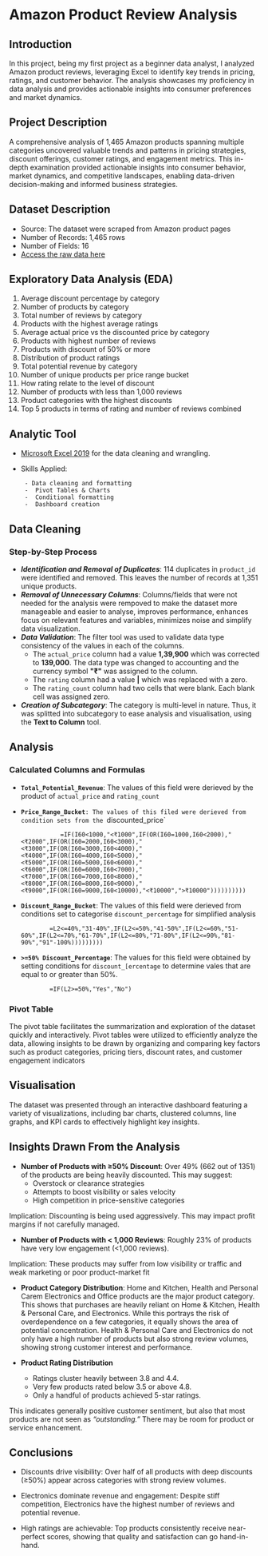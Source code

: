 # Amazon Product Review Analysis
## Introduction
In this project, being my first project as a beginner data analyst, I analyzed Amazon product reviews, leveraging Excel to identify key trends in pricing, ratings, and customer behavior. The analysis showcases my proficiency in data analysis and provides actionable insights into consumer preferences and market dynamics.
## Project Description
A comprehensive analysis of 1,465 Amazon products spanning multiple categories uncovered valuable trends and patterns in pricing strategies, discount offerings, customer ratings, and engagement metrics. This in-depth examination provided actionable insights into consumer behavior, market dynamics, and competitive landscapes, enabling data-driven decision-making and informed business strategies.

## Dataset Description
-  Source: The dataset were scraped from Amazon product pages
-  Number of Records: 1,465 rows
-  Number of Fields: 16
-  [Access the raw data here](https://github.com/ayo-fbough/Amazon-Product-Review-Analysis---DSA-Capstone-Project/blob/main/Amazon%20Product%20Review%20Analysis.xlsx)

## Exploratory Data Analysis (EDA)

1. Average discount percentage by category
2. Number of products by category
3. Total number of reviews by category
4.  Products with the highest average ratings
5. Average actual price vs the discounted price by category
6. Products with highest number of reviews
7. Products with discount of 50% or more
8. Distribution of product ratings 
9. Total potential revenue by category
10. Number of unique products per price range bucket
11. How rating relate to the level of discount
12. Number of products with less than 1,000 reviews
13. Product categories with the highest discounts
14. Top 5 products in terms of rating and number of reviews combined

## Analytic Tool
- [Microsoft Excel 2019](https://microsoft-office-2019.en.uptodown.com/windows) for the data cleaning and wrangling.
-  Skills Applied:
  
        - Data cleaning and formatting
        -  Pivot Tables & Charts
        -  Conditional formatting
        -  Dashboard creation


## Data Cleaning
### Step-by-Step Process
-  ***Identification and Removal of Duplicates***: 114 duplicates in `product_id` were identified and removed. This leaves the number of records at 1,351 unique products.
-  ***Removal of Unnecessary Columns***: Columns/fields that were not needed for the analysis were rempoved to make the dataset more manageable and easier to analyse, improves performance, enhances focus on relevant features and variables, minimizes noise and simplify data visualization.
-  ***Data Validation***: The filter tool was used to validate data type consistency of the values in each of the columns.
      -  The `actual_price` column had a value **1,39,900** which was corrected to **139,000**. The data type was changed to accounting and the currency symbol **"₹"** was assigned to the column.
      -  The `rating` column had a value **|** which was replaced with a zero.
      -  The `rating_count` column had two cells that were blank. Each blank cell was assigned zero.
-  ***Creation of Subcategory***: The category is multi-level in nature. Thus, it was splitted into subcategory to ease analysis and visualisation, using the **Text to Column** tool.

## Analysis
  ### Calculated Columns and Formulas
  -  **`Total_Potential_Revenue`**: The values of this field were derieved by the product of `actual_price` and `rating_count`
  -  **`Price_Range_Bucket`**`: The values of this filed were derieved from condition sets from the `discounted_price`
    
                    =IF(I60<1000,"<₹1000",IF(OR(I60=1000,I60<2000),"<₹2000",IF(OR(I60=2000,I60<3000),"<₹3000",IF(OR(I60=3000,I60<4000),"<₹4000",IF(OR(I60=4000,I60<5000),"<₹5000",IF(OR(I60=5000,I60<6000),"<₹6000",IF(OR(I60=6000,I60<7000),"<₹7000",IF(OR(I60=7000,I60<8000),"<₹8000",IF(OR(I60=8000,I60<9000),"<₹9000",IF(OR(I60=9000,I60<10000),"<₹10000",">₹10000"))))))))))
     
  -  **`Discount_Range_Bucket`**: The values of this field were derieved from conditions set to categorise `discount_percentage` for simplified analysis
    
                 =L2<=40%,"31-40%",IF(L2<=50%,"41-50%",IF(L2<=60%,"51-60%",IF(L2<=70%,"61-70%",IF(L2<=80%,"71-80%",IF(L2<=90%,"81-90%","91"-100%)))))))))

  -  **`>=50% Discount_Percentage`**: The values for this field were obtained by setting conditions for `discount_[ercentage` to determine vales that are equal to or greater than 50%.

                 =IF(L2>=50%,"Yes","No")

### Pivot Table
The pivot table facilitates the summarization and exploration of the dataset quickly and interactively. Pivot tables were utilized to efficiently analyze the data, allowing insights to be drawn by organizing and comparing key factors such as product categories, pricing tiers, discount rates, and customer engagement indicators

## Visualisation
The dataset was presented through an interactive dashboard featuring a variety of visualizations, including bar charts, clustered columns, line graphs, and KPI cards to effectively highlight key insights.

## Insights Drawn From the Analysis

- **Number of Products with ≥50% Discount**: Over 49% (662 out of 1351) of the products are being heavily discounted. This may suggest:
    -  Overstock or clearance strategies
    -  Attempts to boost visibility or sales velocity
    -  High competition in price-sensitive categories

Implication: Discounting is being used aggressively. This may impact profit margins if not carefully managed.

-  **Number of Products with < 1,000 Reviews**:	Roughly 23% of products have very low engagement (<1,000 reviews).

Implication: These products may suffer from low visibility or traffic and weak marketing or poor product-market fit

-  **Product Category Distribution**: Home and Kitchen, Health and Personal Carem Electronics and Office products are the major product category. This shows that purchases are heavily reliant on Home & Kitchen, Health & Personal Care, and Electronics. While this portrays the risk of overdependence on a few categories, it equally shows the area of potential concentration. Health & Personal Care and Electronics do not only have a high number of products but also strong review volumes, showing strong customer interest and performance.

-  **Product Rating Distribution**

    -  Ratings cluster heavily between 3.8 and 4.4.
    -  Very few products rated below 3.5 or above 4.8.
    -  Only a handful of products achieved 5-star ratings.
 
  This indicates generally positive customer sentiment, but also that most products are not seen as *“outstanding.”* There may be room for product or service enhancement.

## Conclusions

-  Discounts drive visibility: Over half of all products with deep discounts (≥50%) appear across categories with strong review volumes.

-  Electronics dominate revenue and engagement: Despite stiff competition, Electronics have the highest number of reviews and potential revenue.

-  High ratings are achievable: Top products consistently receive near-perfect scores, showing that quality and satisfaction can go hand-in-hand.
